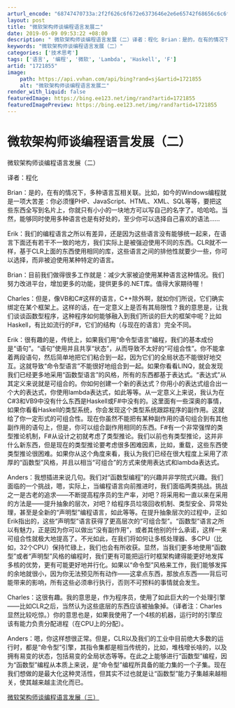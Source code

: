 ```yaml
---
arturl_encode: "68747470733a:2f2f626c6f672e6373646e2e6e65742f68656c6c6f74686572:652f61727469636c652f64657461696c732f31373231383535"
layout: post
title: "微软架构师谈编程语言发展二"
date: 2019-05-09 09:53:22 +08:00
description: " 微软架构师谈编程语言发展（二）译者：程化 Brian：是的，在有的情况下，多种语言互相关联。比如，"
keywords: "微软架构师谈编程语言发展（二）"
categories: ['技术思考']
tags: ['语言', '编程', '微软', 'Lambda', 'Haskell', 'F']
artid: "1721855"
image:
    path: https://api.vvhan.com/api/bing?rand=sj&artid=1721855
    alt: "微软架构师谈编程语言发展二"
render_with_liquid: false
featuredImage: https://bing.ee123.net/img/rand?artid=1721855
featuredImagePreview: https://bing.ee123.net/img/rand?artid=1721855
---
```


# 微软架构师谈编程语言发展（二）

微软架构师谈编程语言发展（二）

译者：程化

Brian：是的，在有的情况下，多种语言互相关联。比如，如今的Windows编程就是一项大苦差：你必须懂PHP、JavaScript、HTML、XML、SQL等等，要把这些东西全写到名片上，你就只有小小的一块地方可以写自己的名字了。哈哈哈。当然，能够同时使用多种语言也是有好处的，至少你可以选择自己喜欢的语法……

Erik：我们的编程语言之所以有差异，还是因为这些语言没有能够统一起来，在语言下面还有若干不一致的地方，我们实际上是被强迫使用不同的东西。CLR就不一样，基于CLR上面的东西使用相同的库，这些语言之间的排他性就要少一些，你可以选择，而非被迫使用某种特定的语言。

Brian：目前我们做得很多工作就是：减少大家被迫使用某种语言这种情况。我们努力改进平台，增加更多的功能，提供更多的.NET库。值得大家期待喔！

Charles：但是，像VB和C#这样的语言，C++除外啊，就如你们所说，它们确实绑定在某个框架上。这样的话，在一定意义上是否有其局限性？我的意思是，让我们谈谈函数型程序，这种程序如何能够融入到我们所谈的巨大的框架中呢？比如Haskell，有比如流行的F#，它们的结构（与现在的语言）完全不同。

Erik：很有趣的是，传统上，如果我们用“命令型语言”编程，我们的基本成份是“语句”。“语句”使用并且共享“状态”，从而导致不太好的“可组合性”。你不能拿着两段语句，然后简单地把它们粘合到一起，因为它们的全局状态不能很好地交互。这就导致“命令型语言”不能很好地组合到一起。如果你看看LINQ，就会发现我们已经更多地采用“函数型语言”的风格，所有的东西都基于表达式。“表达式”从其定义来说就是可组合的。你如何创建一个新的表达式？你用小的表达式组合出一个大的表达式，你使用lambda表达式，如此等等。从一定意义上来说，我认为在C#3和VB9中没有什么东西是Haskell或F#中没有的。这里面有一些深奥的事情，如果你看看Haskell的类型系统，你会发现这个类型系统跟踪程序的副作用。这就给了你一定形式的可组合性。现在你虽然不能把有某种副作用的语句组合到有其他副作用的语句上，但是，你可以组合副作用相同的东西。F#有一个非常强悍的类型推论机制，F#从设计之初就考虑了类型推论。我们以前也有类型推论，这并非什么新东西，但是现在的类型推论要考虑很多困难因素，比如，重载，这些东西使类型推论很困难。如果你从这个角度来看，我认为我们已经在很大程度上采用了浓厚的“函数型”风格，并且以相当“可组合”的方式来使用表达式和lambda表达式。

Anders：我想插进来说几句。我们对“函数型编程”的兴趣并非学院式兴趣。我们面临的一个挑战，嗯，实际上，当编程语言向前推进时，我们面临两类挑战。挑战之一是古老的追求——不断提高程序员的生产率，对吧？将采用和一直以来在采用的方法是——提升抽象的层次，对吧？给程序员垃圾回收机制、类型安全、异常处理，甚至是全新的“声明型”编程语言，如此等等。在提升抽象层次的过程中，正如Erik指出的，这些“声明型”语言获得了更高层次的“可组合型”。“函数型”语言之所以有魅力，正是因为你可以做出“没有副作用”，或者其他别的什么承诺，这样一来可组合性就极大地提高了。不光如此，在我们将如何让多核处理器、多CPU（比如，32个CPU）保持忙碌上，我们也会有所收获。显然，当我们更多地使用“函数型”或者“声明型”风格的编程时，我们更有可能把运行时框架构建得能更好地发挥多核的优势，更有可能更好地并行化。如果以“命令型”风格来工作，我们能够发挥的余地就很小，因为你无法预见所有动作——这拿点东西，那放点东西——背后可能带来的影响，所有这些必须串行执行，否则不可预料的事情就会发生。

Charles：这很有趣。我的意思是，作为程序员，使用了如此巨大的一个处理引擎——比如CLR之后，当然认为这些底层的东西应该被抽象掉。（译者注：Charles显然比较吃惊。）你的意思也是，如果我使用了一个4核的机器，运行时的引擎应该有能力负责分配进程（在CPU上的分配）。

Anders：嗯，你这样想很正常。但是，CLR以及我们的工业中目前绝大多数的运行时，都是“命令型”引擎，其指令集都是相当传统的，比如，堆栈增长啥的，以及拥有易变的状态，包括易变的全局状态等等。在此之上能够进行“函数型”编程，因为“函数型”编程从本质上来说，是“命令型”编程所具备的能力集的一个子集。现在我们想做的是最大化这种灵活性，但其实不过也就是让“函数型”能力子集越来越相关，使其越来越主流化而已。
  
  
  
[微软架构师谈编程语言发展（三）](http://blog.csdn.net/hellothere/archive/2007/08/03/1724967.aspx)